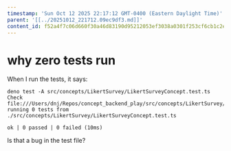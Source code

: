 ```yaml
---
timestamp: 'Sun Oct 12 2025 22:17:12 GMT-0400 (Eastern Daylight Time)'
parent: '[[../20251012_221712.09ec9df3.md]]'
content_id: f52a4f7c06d660f30a46d83190d95212053ef3038a0301f253cf6cb1c2e140a8
---
```


# why zero tests run

When I run the tests, it says:

```
deno test -A src/concepts/LikertSurvey/LikertSurveyConcept.test.ts 
Check file:///Users/dnj/Repos/concept_backend_play/src/concepts/LikertSurvey/LikertSurveyConcept.test.ts
running 0 tests from ./src/concepts/LikertSurvey/LikertSurveyConcept.test.ts

ok | 0 passed | 0 failed (10ms)
```

Is that a bug in the test file?
